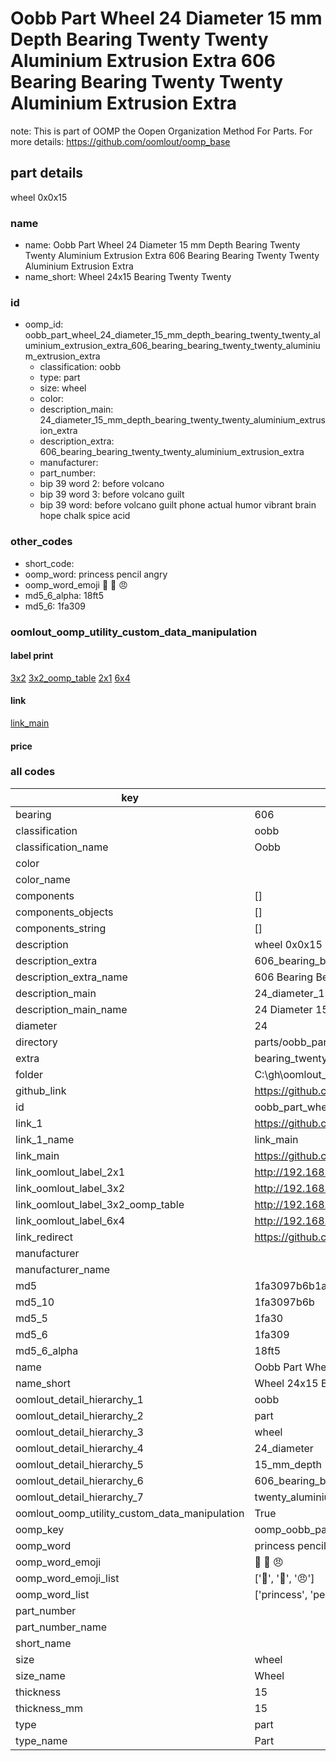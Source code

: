 # Oobb Part Wheel 24 Diameter 15 mm Depth Bearing Twenty Twenty Aluminium Extrusion Extra 606 Bearing Bearing Twenty Twenty Aluminium Extrusion Extra  

note: This is part of OOMP the Oopen Organization Method For Parts. For more details: https://github.com/oomlout/oomp_base

##  part details
  



wheel 0x0x15



### name
* name: Oobb Part Wheel 24 Diameter 15 mm Depth Bearing Twenty Twenty Aluminium Extrusion Extra 606 Bearing Bearing Twenty Twenty Aluminium Extrusion Extra
* name_short: Wheel 24x15 Bearing Twenty Twenty
### id
* oomp_id: oobb_part_wheel_24_diameter_15_mm_depth_bearing_twenty_twenty_aluminium_extrusion_extra_606_bearing_bearing_twenty_twenty_aluminium_extrusion_extra
  * classification: oobb
  * type: part
  * size: wheel
  * color: 
  * description_main: 24_diameter_15_mm_depth_bearing_twenty_twenty_aluminium_extrusion_extra
  * description_extra: 606_bearing_bearing_twenty_twenty_aluminium_extrusion_extra
  * manufacturer: 
  * part_number: 
  * bip 39 word 2: before volcano
  * bip 39 word 3: before volcano guilt
  * bip 39 word: before volcano guilt phone actual humor vibrant brain hope chalk spice acid

### other_codes
* short_code: 
* oomp_word: princess pencil angry
* oomp_word_emoji :princess: :pencil: :angry:
* md5_6_alpha: 18ft5
* md5_6: 1fa309






### oomlout_oomp_utility_custom_data_manipulation
#### label print
[3x2](http://192.168.1.245:1112/?label=oomp%2018ft5)
[3x2_oomp_table](http://192.168.1.108:1112/?label=oomp%2018ft5)
[2x1](http://192.168.1.242:1112/?label=oomp%2018ft5)
[6x4](http://192.168.1.55:1112/?label=oomp%2018ft5)    

#### link

[link_main](https://github.com/oomlout/oomlout_oobb_version_4_generated_parts/tree/main/navigation_oomp/oobb/part/wheel/24_diameter_15_mm_depth_bearing_twenty_twenty_aluminium_extrusion_extra/606_bearing_bearing_twenty_twenty_aluminium_extrusion_extra/part)                              

#### price







### all codes 
| key | value |  
| --- | --- |  
| bearing | 606 |  
| classification | oobb |  
| classification_name | Oobb |  
| color |  |  
| color_name |  |  
| components | [] |  
| components_objects | [] |  
| components_string | [] |  
| description | wheel 0x0x15 |  
| description_extra | 606_bearing_bearing_twenty_twenty_aluminium_extrusion_extra |  
| description_extra_name | 606 Bearing Bearing Twenty Twenty Aluminium Extrusion Extra |  
| description_main | 24_diameter_15_mm_depth_bearing_twenty_twenty_aluminium_extrusion_extra |  
| description_main_name | 24 Diameter 15 mm Depth Bearing Twenty Twenty Aluminium Extrusion Extra |  
| diameter | 24 |  
| directory | parts/oobb_part_wheel_24_diameter_15_mm_depth_bearing_twenty_twenty_aluminium_extrusion_extra_606_bearing_bearing_twenty_twenty_aluminium_extrusion_extra |  
| extra | bearing_twenty_twenty_aluminium_extrusion |  
| folder | C:\gh\oomlout_oobb_version_4_generated_parts\parts\oobb_part_wheel_24_diameter_15_mm_depth_bearing_twenty_twenty_aluminium_extrusion_extra_606_bearing_bearing_twenty_twenty_aluminium_extrusion_extra |  
| github_link | https://github.com/oomlout/oomlout_oomp_part_src/tree/main/parts/oobb_part_wheel_24_diameter_15_mm_depth_bearing_twenty_twenty_aluminium_extrusion_extra_606_bearing_bearing_twenty_twenty_aluminium_extrusion_extra |  
| id | oobb_part_wheel_24_diameter_15_mm_depth_bearing_twenty_twenty_aluminium_extrusion_extra_606_bearing_bearing_twenty_twenty_aluminium_extrusion_extra |  
| link_1 | https://github.com/oomlout/oomlout_oobb_version_4_generated_parts/tree/main/navigation_oomp/oobb/part/wheel/24_diameter_15_mm_depth_bearing_twenty_twenty_aluminium_extrusion_extra/606_bearing_bearing_twenty_twenty_aluminium_extrusion_extra/part |  
| link_1_name | link_main |  
| link_main | https://github.com/oomlout/oomlout_oobb_version_4_generated_parts/tree/main/navigation_oomp/oobb/part/wheel/24_diameter_15_mm_depth_bearing_twenty_twenty_aluminium_extrusion_extra/606_bearing_bearing_twenty_twenty_aluminium_extrusion_extra/part |  
| link_oomlout_label_2x1 | http://192.168.1.242:1112/?label=oomp%2018ft5 |  
| link_oomlout_label_3x2 | http://192.168.1.245:1112/?label=oomp%2018ft5 |  
| link_oomlout_label_3x2_oomp_table | http://192.168.1.108:1112/?label=oomp%2018ft5 |  
| link_oomlout_label_6x4 | http://192.168.1.55:1112/?label=oomp%2018ft5 |  
| link_redirect | https://github.com/oomlout/oomlout_oobb_version_4_generated_parts/tree/main/parts/oobb_wheel_24_15_606_ex_bearing_twenty_twenty_aluminium_extrusion |  
| manufacturer |  |  
| manufacturer_name |  |  
| md5 | 1fa3097b6b1afe6dbc017a38cf7d68a1 |  
| md5_10 | 1fa3097b6b |  
| md5_5 | 1fa30 |  
| md5_6 | 1fa309 |  
| md5_6_alpha | 18ft5 |  
| name | Oobb Part Wheel 24 Diameter 15 mm Depth Bearing Twenty Twenty Aluminium Extrusion Extra 606 Bearing Bearing Twenty Twenty Aluminium Extrusion Extra |  
| name_short | Wheel 24x15 Bearing Twenty Twenty |  
| oomlout_detail_hierarchy_1 | oobb |  
| oomlout_detail_hierarchy_2 | part |  
| oomlout_detail_hierarchy_3 | wheel |  
| oomlout_detail_hierarchy_4 | 24_diameter |  
| oomlout_detail_hierarchy_5 | 15_mm_depth |  
| oomlout_detail_hierarchy_6 | 606_bearing_bearing_twenty |  
| oomlout_detail_hierarchy_7 | twenty_aluminium_extrusion_extra |  
| oomlout_oomp_utility_custom_data_manipulation | True |  
| oomp_key | oomp_oobb_part_wheel_24_diameter_15_mm_depth_bearing_twenty_twenty_aluminium_extrusion_extra_606_bearing_bearing_twenty_twenty_aluminium_extrusion_extra |  
| oomp_word | princess pencil angry |  
| oomp_word_emoji | :princess: :pencil: :angry: |  
| oomp_word_emoji_list | [':princess:', ':pencil:', ':angry:'] |  
| oomp_word_list | ['princess', 'pencil', 'angry'] |  
| part_number |  |  
| part_number_name |  |  
| short_name |  |  
| size | wheel |  
| size_name | Wheel |  
| thickness | 15 |  
| thickness_mm | 15 |  
| type | part |  
| type_name | Part |  

